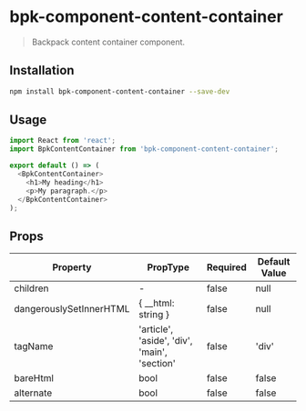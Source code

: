 # bpk-component-content-container

> Backpack content container component.

## Installation

```sh
npm install bpk-component-content-container --save-dev
```

## Usage

```js
import React from 'react';
import BpkContentContainer from 'bpk-component-content-container';

export default () => (
  <BpkContentContainer>
    <h1>My heading</h1>
    <p>My paragraph.</p>
  </BpkContentContainer>
);
```

## Props

| Property                | PropType                                     | Required | Default Value |
| ----------------------- | -------------------------------------------- | -------- | ------------- |
| children                | -                                            | false    | null          |
| dangerouslySetInnerHTML | { __html: string }                           | false    | null          |
| tagName                 | 'article', 'aside', 'div', 'main', 'section' | false    | 'div'         |
| bareHtml                | bool                                         | false    | false         |
| alternate               | bool                                         | false    | false         |
